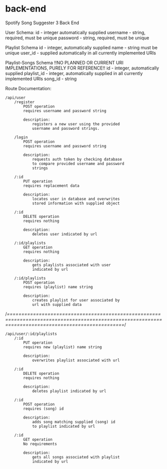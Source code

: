 # back-end
Spotify Song Suggester 3 Back End

User Schema:
    id - integer automatically supplied
    username - string, required, must be unique
    password - string, required, must be unique

Playlist Schema
    id - integer, automatically supplied
    name - string must be unique
    user_id - supplied automatically in all currently implemented URIs

Playlist-Songs Schema !!NO PLANNED OR CURRENT URI IMPLEMENTATIONS, PURELY FOR REFERENCE!!
    id - integer, automatically supplied
    playlist_id - integer, automatically supplied in all currently implemented URIs
    song_id - string

Route Documentation:

	/api/user
		/register
			POST operation
			requires username and password string

			description:
				registers a new user using the provided
				username and password strings.

		/login
			POST operation
			requires username and password string

			description:
				requests auth token by checking database
				to compare provided username and password
				strings

		/:id
			PUT operation
			requires replacement data

			description:
				locates user in database and overwrites
				stored information with supplied object

		/:id
			DELETE operation
			requires nothing

			description:
				deletes user indicated by url
		
		/:id/playlists
			GET operation
			requires nothing

			description:
				gets playlists associated with user
				indicated by url

		/:id/playlists
			POST operation
			requires (playlist) name string

			description:
				creates playlist for user associated by
				url with supplied data

/*====================================================================================================================================================*/

	/api/user/:id/playlists
		/:id
			PUT operation
			requires new (playlist) name string

			description:
				overwrites playlist associated with url

		/:id
			DELETE operation
			requires nothing

			description:
				deletes playlist indicated by url

		/:id
			POST operation
			requires (song) id

			description:
				adds song matching supplied (song) id
				to playlist indicated by url
	
		/:id
			GET operation
			No requirements

			description:
				gets all songs associated with playlist
				indicated by url
		